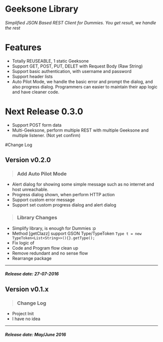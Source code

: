 # Geeksone Library
###### Simplified JSON Based REST Client for Dummies. You get result, we handle the rest

# Features
* Totally REUSEABLE, 1 static Geeksone
* Support GET, POST, PUT, DELET with Request Body (Raw String)
* Support basic authentication, with username and password
* Support header lists
* Auto Pilot Mode, we handle the basic error and prompt the dialog, and also progress dialog. Programmers can easier to maintain their app logic and have cleaner code.

# Next Release 0.3.0
* Support POST form data
* Multi-Geeksone, perform multiple REST with multiple Geeksone and multiple listener. (Not yet confirm)

#Change Log
## Version v0.2.0

>### Add Auto Pilot Mode
* Alert dialog for showing some simple message such as no internet and host unreachable.
* Progress dialog shown, when perform HTTP action
* Support custom error message
* Support set custom progress dialog and alert dialog

>### Library Changes
* Simplify library, is enough for Dummies :p
* Method [getClazz] support GSON Type/TypeToken 
`Type t = new TypeToken<List<String>>(){}.getType();`
* Fix logic of 
* Code and Program flow clean up
* Remove redundant and no sense flow
* Rearrange package

---
##### Release date: 27-07-2016

## Version v0.1.x

>### Change Log
* Project Init
* I have no idea

---
##### Release date: May/June 2016